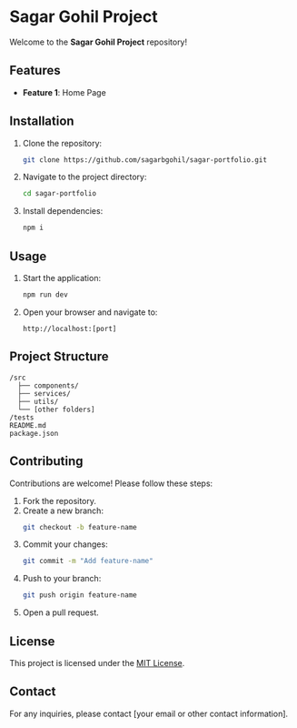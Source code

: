 # Sagar Gohil Project

Welcome to the **Sagar Gohil Project** repository!

## Features

- **Feature 1**: Home Page

## Installation

1. Clone the repository:
   ```bash
   git clone https://github.com/sagarbgohil/sagar-portfolio.git
   ```
2. Navigate to the project directory:
   ```bash
   cd sagar-portfolio
   ```
3. Install dependencies:
   ```bash
   npm i
   ```

## Usage

1. Start the application:
   ```bash
   npm run dev
   ```
2. Open your browser and navigate to:
   ```
   http://localhost:[port]
   ```

## Project Structure

```
/src
  ├── components/
  ├── services/
  ├── utils/
  └── [other folders]
/tests
README.md
package.json
```

## Contributing

Contributions are welcome! Please follow these steps:

1. Fork the repository.
2. Create a new branch:
   ```bash
   git checkout -b feature-name
   ```
3. Commit your changes:
   ```bash
   git commit -m "Add feature-name"
   ```
4. Push to your branch:
   ```bash
   git push origin feature-name
   ```
5. Open a pull request.

## License

This project is licensed under the [MIT License](LICENSE).

## Contact

For any inquiries, please contact [your email or other contact information].
